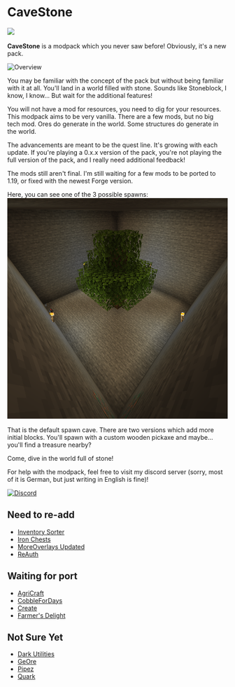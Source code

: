 # CaveStone

[![](https://bisecthosting.com/images/CF/CaveStone/BH_CS_Header.png)](https://www.curseforge.com/minecraft/modpacks/cavestone)

**CaveStone** is a modpack which you never saw before! Obviously, it's a new pack.

![Overview](https://bisecthosting.com/images/CF/CaveStone/BH_CS_Overview.png)

You may be familiar with the concept of the pack but without being familiar with it at all. You'll land in a world
filled with stone. Sounds like Stoneblock, I know, I know... But wait for the additional features!

You will not have a mod for resources, you need to dig for your resources. This modpack aims
to be very vanilla. There are a few mods, but no big tech mod. Ores do generate in the world. Some
structures do generate in the world.

The advancements are meant to be the quest line. It's growing with each update. If you're playing a 0.x.x version of
the pack, you're not playing the full version of the pack, and I really need additional feedback!

The mods still aren't final. I'm still waiting for a few mods to be ported to 1.19, or fixed with the newest Forge
version.

Here, you can see one of the 3 possible spawns:
![Default spawn](data/client/config/skyblockbuilder/templates/icons/cavestone.png)

That is the default spawn cave. There are two versions which add more initial blocks.
You'll spawn with a custom wooden pickaxe and maybe... you'll find a treasure nearby?

Come, dive in the world full of stone!

For help with the modpack, feel free to visit my discord server (sorry, most of it is
German, but just writing in English is fine)!

[![Discord](https://bisecthosting.com/images/CF/CaveStone/BH_CS_Discord.png)](https://melanx.de/discord)

## Need to re-add
- [Inventory Sorter](https://www.curseforge.com/minecraft/mc-mods/inventory-sorter)
- [Iron Chests](https://www.curseforge.com/minecraft/mc-mods/iron-chests)
- [MoreOverlays Updated](https://www.curseforge.com/minecraft/mc-mods/more-overlays-updated)
- [ReAuth](https://www.curseforge.com/minecraft/mc-mods/reauth)

## Waiting for port
- [AgriCraft](https://www.curseforge.com/minecraft/mc-mods/agricraft)
- [CobbleForDays](https://www.curseforge.com/minecraft/mc-mods/cobblefordays)
- [Create](https://www.curseforge.com/minecraft/mc-mods/create)
- [Farmer's Delight](https://www.curseforge.com/minecraft/mc-mods/farmers-delight)

## Not Sure Yet
- [Dark Utilities](https://www.curseforge.com/minecraft/mc-mods/dark-utilities)
- [GeOre](https://www.curseforge.com/minecraft/mc-mods/GeOre)
- [Pipez](https://www.curseforge.com/minecraft/mc-mods/pipez)
- [Quark](https://www.curseforge.com/minecraft/mc-mods/quark)
